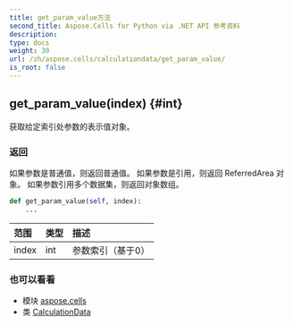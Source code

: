 ```yaml
---
title: get_param_value方法
second_title: Aspose.Cells for Python via .NET API 参考资料
description:
type: docs
weight: 30
url: /zh/aspose.cells/calculationdata/get_param_value/
is_root: false
---
```

##  get_param_value(index) {#int}
获取给定索引处参数的表示值对象。


### 返回

如果参数是普通值，则返回普通值。
如果参数是引用，则返回 ReferredArea 对象。
如果参数引用多个数据集，则返回对象数组。


```python
def get_param_value(self, index):
    ...
```


|范围|类型|描述|
| :- | :- | :- |
| index | int |参数索引（基于0）|



### 也可以看看
* 模块 [aspose.cells](../../)
* 类 [CalculationData](/cells/python-net/zh/aspose.cells/calculationdata)
